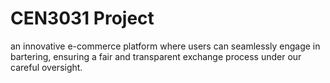 # CEN3031 Project
an innovative e-commerce platform where users can seamlessly engage in bartering, ensuring a fair and transparent exchange process under our careful oversight.

